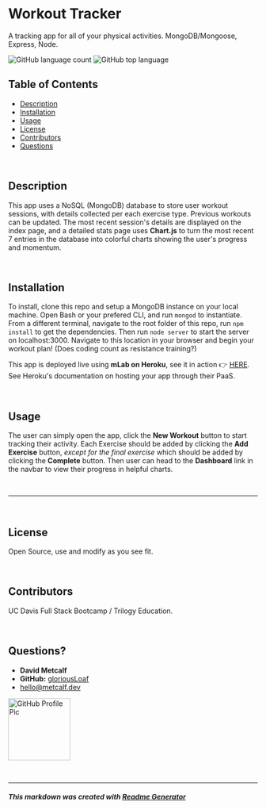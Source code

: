 # Workout Tracker
A tracking app for all of your physical activities. MongoDB/Mongoose, Express, Node.

![GitHub language count](https://img.shields.io/github/languages/count/gloriousLoaf/Workout-Tracker)
![GitHub top language](https://img.shields.io/github/languages/top/gloriousLoaf/Workout-Tracker)

## Table of Contents
* [Description](#-description)
* [Installation](#-installation)
* [Usage](#-usage)
* [License](#-license)
* [Contributors](#-contributors)
* [Questions](#-questions)
<p>&nbsp;</p>

## Description
This app uses a NoSQL (MongoDB) database to store user workout sessions, with details collected per each exercise type. Previous workouts can be updated. The most recent session's details are displayed on the index page, and a detailed stats page uses **Chart.js** to turn the most recent 7 entries in the database into colorful charts showing the user's progress and momentum.
<p>&nbsp;</p>

## Installation
To install, clone this repo and setup a MongoDB instance on your local machine. Open Bash or your prefered CLI, and run ``` mongod ``` to instantiate. From a different terminal, navigate to the root folder of this repo, run ``` npm install ``` to get the dependencies. Then run ``` node server ``` to start the server on localhost:3000. Navigate to this location in your browser and begin your workout plan! (Does coding count as resistance training?)

This app is deployed live using **mLab on Heroku**, see it in action 👉 [HERE](https://mongoworkout-tracker.herokuapp.com). See Heroku's documentation on hosting your app through their PaaS. 
<p>&nbsp;</p>

## Usage
The user can simply open the app, click the **New Workout** button to start tracking their activity. Each Exercise should be added by clicking the **Add Exercise** button, *except for the final exercise* which should be added by clicking the **Complete** button. Then user can head to the **Dashboard** link in the navbar to view their progress in helpful charts.
<p>&nbsp;</p>

---
<p>&nbsp;</p>

## License
Open Source, use and modify as you see fit.
<p>&nbsp;</p>

## Contributors
UC Davis Full Stack Bootcamp / Trilogy Education.
<p>&nbsp;</p>

## Questions?
  * **David Metcalf**
  * **GitHub:** [gloriousLoaf](https://github.com/gloriousLoaf)
  * <hello@metcalf.dev>

<img src="https://github.com/gloriousLoaf.png" alt="GitHub Profile Pic" width="125" height="125">
<p>&nbsp;</p>

---

##### This markdown was created with [Readme Generator](https://github.com/gloriousLoaf/Readme-Generator)
